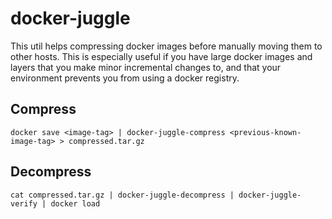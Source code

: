 docker-juggle
=============

This util helps compressing docker images before manually moving them to other hosts. This is especially useful if you have large docker images and layers that you make minor incremental changes to, and that your environment prevents you from using a docker registry.

Compress
--------

``
docker save <image-tag> | docker-juggle-compress <previous-known-image-tag> > compressed.tar.gz
``

Decompress
----------

``
cat compressed.tar.gz | docker-juggle-decompress | docker-juggle-verify | docker load
``


